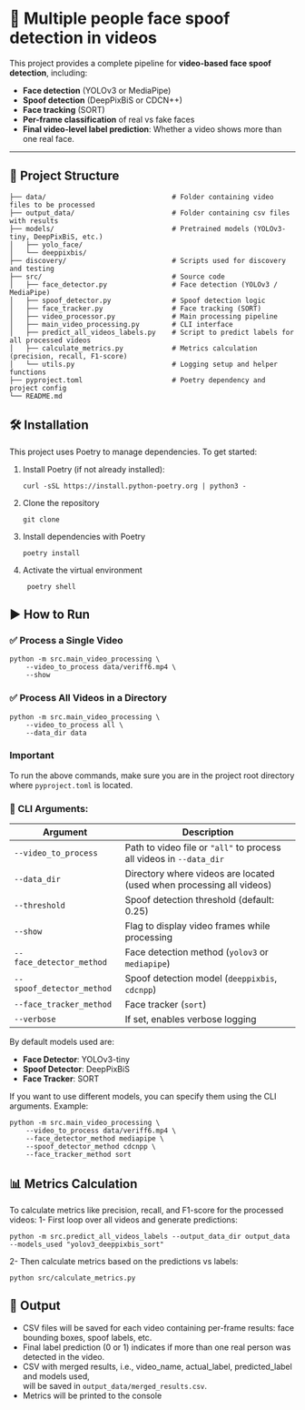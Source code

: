 # 🎥 Multiple people face spoof detection in videos

This project provides a complete pipeline for **video-based face spoof detection**, including:

- **Face detection** (YOLOv3 or MediaPipe)
- **Spoof detection** (DeepPixBiS or CDCN++)
- **Face tracking** (SORT)
- **Per-frame classification** of real vs fake faces
- **Final video-level label prediction**: Whether a video shows more than one real face.

---

## 📁 Project Structure
```
├── data/                               # Folder containing video files to be processed
├── output_data/                        # Folder containing csv files with results
├── models/                             # Pretrained models (YOLOv3-tiny, DeepPixBiS, etc.)
│   ├── yolo_face/
│   └── deeppixbis/
├── discovery/                          # Scripts used for discovery and testing 
├── src/                                # Source code
│   ├── face_detector.py                # Face detection (YOLOv3 / MediaPipe)
│   ├── spoof_detector.py               # Spoof detection logic
│   ├── face_tracker.py                 # Face tracking (SORT)
│   ├── video_processor.py              # Main processing pipeline
│   ├── main_video_processing.py        # CLI interface
│   ├── predict_all_videos_labels.py    # Script to predict labels for all processed videos    
│   ├── calculate_metrics.py            # Metrics calculation (precision, recall, F1-score)
│   └── utils.py                        # Logging setup and helper functions
├── pyproject.toml                      # Poetry dependency and project config
└── README.md
```

## 🛠 Installation
This project uses Poetry to manage dependencies.
To get started:

1. Install Poetry (if not already installed):
   ```
   curl -sSL https://install.python-poetry.org | python3 -
   ```
2. Clone the repository
    ```
    git clone
    ```
3. Install dependencies with Poetry
   ```
   poetry install
   ```
4. Activate the virtual environment
   ```
    poetry shell
    ```
   
## ▶️ How to Run

### ✅ Process a Single Video
```
python -m src.main_video_processing \
    --video_to_process data/veriff6.mp4 \
    --show
```
### ✅ Process All Videos in a Directory
```
python -m src.main_video_processing \
    --video_to_process all \
    --data_dir data
```

### Important
To run the above commands, make sure you are in the project root 
directory where `pyproject.toml` is located.

### 🧠 CLI Arguments:
| Argument                  | Description                                                          |
| ------------------------- | -------------------------------------------------------------------- |
| `--video_to_process`      | Path to video file or `"all"` to process all videos in `--data_dir`  |
| `--data_dir`              | Directory where videos are located (used when processing all videos) |
| `--threshold`             | Spoof detection threshold (default: 0.25)                            |
| `--show`                  | Flag to display video frames while processing                        |
| `--face_detector_method`  | Face detection method (`yolov3` or `mediapipe`)                      |
| `--spoof_detector_method` | Spoof detection model (`deeppixbis`, `cdcnpp`)                       |
| `--face_tracker_method`   | Face tracker (`sort`)                                                |
| `--verbose`               | If set, enables verbose logging                                      |


By default models used are:
- **Face Detector**: YOLOv3-tiny
- **Spoof Detector**: DeepPixBiS
- **Face Tracker**: SORT

If you want to use different models, you can specify them using the CLI arguments.
Example:
```
python -m src.main_video_processing \
    --video_to_process data/veriff6.mp4 \
    --face_detector_method mediapipe \
    --spoof_detector_method cdcnpp \
    --face_tracker_method sort
```

## 📊 Metrics Calculation

To calculate metrics like precision, recall, and F1-score for the processed videos:
1- First loop over all videos and generate predictions:
```
python -m src.predict_all_videos_labels --output_data_dir output_data --models_used "yolov3_deeppixbis_sort"
```
2- Then calculate metrics based on the predictions vs labels:
```
python src/calculate_metrics.py
```

## 💾 Output
- CSV files will be saved for each video containing per-frame results: face bounding boxes, spoof labels, etc.
- Final label prediction (0 or 1) indicates if more than one real person was detected in the video.
- CSV with merged results, i.e., video_name, actual_label, predicted_label and models used,  
will be saved in `output_data/merged_results.csv`.
- Metrics will be printed to the console



